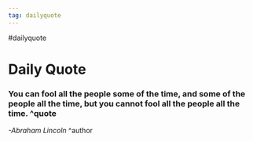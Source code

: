 ```yaml
---
tag: dailyquote
---
```


#dailyquote

# Daily Quote

### You can fool all the people some of the time, and some of the people all the time, but you cannot fool all the people all the time. ^quote
*-Abraham Lincoln* ^author
